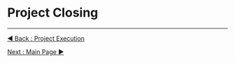 # Project Closing



















---
[◀ Back : Project Execution](https://github.com/rootReb0rn/iMedic/blob/c82d0b35b06a28637e090ce67944c0855c590fef/Documentation/D_PROJECT_EXECUTION.md)  

[Next : Main Page ▶](https://github.com/rootReb0rn/iMedic)